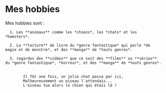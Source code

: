 # **Mes hobbies**

Mes hobbies sont :

      1. Les **animaux** comme les *chiens*, les *chats* et les *hamsters*.
      
      2. La **lecture** de livre du *genre fantastique* qui parle *de magie et de monstre*, et des **manga** de *touts genres*.
      
      3. regardes des **vidéos** que ce soit des **films** ou **séries** du *genre fantastique*, *horreur*, et des **manga** de *touts genres*.

<pre>
	<code>
		Il fût une fois, un jolie chat passa par ici,
		Malheureusement un oiseau l'attendais...
		L'oiseau tua alors le chien qui étais là !
	</code>
</pre>
